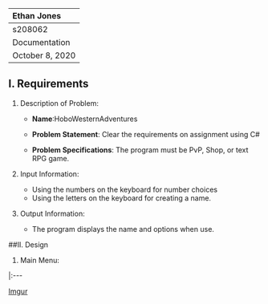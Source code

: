 |Ethan Jones|
|:---|
|s208062|
|Documentation|
|October 8, 2020|

## I. Requirements

1. Description of Problem:
    - **Name**:HoboWesternAdventures

    - **Problem Statement**: Clear the requirements on assignment using C#

    - **Problem Specifications**: The program must be PvP, Shop, or text RPG game.

2. Input Information:
    - Using the numbers on the keyboard for number choices
    - Using the letters on the keyboard for creating a name.

3. Output Information:
    - The program displays the name and options when use.

##II. Design

1. Main Menu:

|:---

[Imgur](https://i.imgur.com/FzHe0hJ.png)